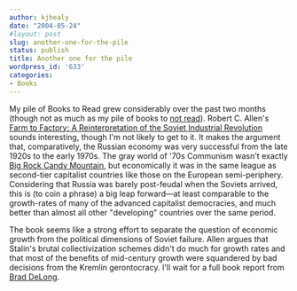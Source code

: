 ```yaml
---
author: kjhealy
date: "2004-05-24"
#layout: post
slug: another-one-for-the-pile
status: publish
title: Another one for the pile
wordpress_id: '633'
categories:
- Books
---
```


My pile of Books to Read grew considerably over the past two months (though not as much as my pile of books to [not read](http://www.crookedtimber.org/archives/001011.html)). Robert C. Allen's [Farm to Factory: A Reinterpretation of the Soviet Industrial Revolution](http://www.amazon.com/exec/obidos/ASIN/0691006962/ref=nosim/) sounds interesting, though I'm not likely to get to it. It makes the argument that, comparatively, the Russian economy was very successful from the late 1920s to the early 1970s. The gray world of '70s Communism wasn't exactly [Big Rock Candy Mountain](http://ingeb.org/songs/onasumme.html), but economically it was in the same league as second-tier capitalist countries like those on the European semi-periphery. Considering that Russia was barely post-feudal when the Soviets arrived, this is (to coin a phrase) a big leap forward—at least comparable to the growth-rates of many of the advanced capitalist democracies, and much better than almost all other "developing" countries over the same period.

The book seems like a strong effort to separate the question of economic growth from the political dimensions of Soviet failure. Allen argues that Stalin's brutal collectivization schemes didn't do much for growth rates and that most of the benefits of mid-century growth were squandered by bad decisions from the Kremlin gerontocracy. I'll wait for a full book report from [Brad DeLong](http://www.j-bradford-delong.net/movable_type/).
